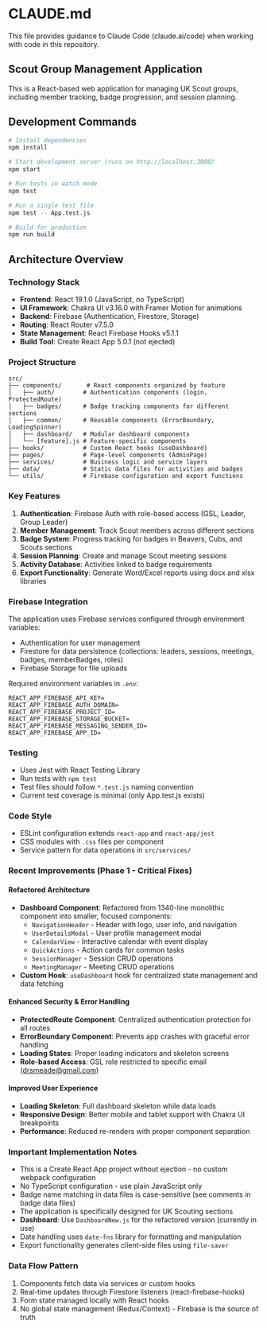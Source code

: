 # CLAUDE.md

This file provides guidance to Claude Code (claude.ai/code) when working with code in this repository.

## Scout Group Management Application

This is a React-based web application for managing UK Scout groups, including member tracking, badge progression, and session planning.

## Development Commands

```bash
# Install dependencies
npm install

# Start development server (runs on http://localhost:3000)
npm start

# Run tests in watch mode
npm test

# Run a single test file
npm test -- App.test.js

# Build for production
npm run build
```

## Architecture Overview

### Technology Stack
- **Frontend**: React 19.1.0 (JavaScript, no TypeScript)
- **UI Framework**: Chakra UI v3.16.0 with Framer Motion for animations
- **Backend**: Firebase (Authentication, Firestore, Storage)
- **Routing**: React Router v7.5.0
- **State Management**: React Firebase Hooks v5.1.1
- **Build Tool**: Create React App 5.0.1 (not ejected)

### Project Structure
```
src/
├── components/       # React components organized by feature
│   ├── auth/        # Authentication components (login, ProtectedRoute)
│   ├── badges/      # Badge tracking components for different sections
│   ├── common/      # Reusable components (ErrorBoundary, LoadingSpinner)
│   ├── dashboard/   # Modular dashboard components
│   └── [feature].js # Feature-specific components
├── hooks/           # Custom React hooks (useDashboard)
├── pages/           # Page-level components (AdminPage)
├── services/        # Business logic and service layers
├── data/            # Static data files for activities and badges
└── utils/           # Firebase configuration and export functions
```

### Key Features
1. **Authentication**: Firebase Auth with role-based access (GSL, Leader, Group Leader)
2. **Member Management**: Track Scout members across different sections
3. **Badge System**: Progress tracking for badges in Beavers, Cubs, and Scouts sections
4. **Session Planning**: Create and manage Scout meeting sessions
5. **Activity Database**: Activities linked to badge requirements
6. **Export Functionality**: Generate Word/Excel reports using docx and xlsx libraries

### Firebase Integration
The application uses Firebase services configured through environment variables:
- Authentication for user management
- Firestore for data persistence (collections: leaders, sessions, meetings, badges, memberBadges, roles)
- Firebase Storage for file uploads

Required environment variables in `.env`:
```
REACT_APP_FIREBASE_API_KEY=
REACT_APP_FIREBASE_AUTH_DOMAIN=
REACT_APP_FIREBASE_PROJECT_ID=
REACT_APP_FIREBASE_STORAGE_BUCKET=
REACT_APP_FIREBASE_MESSAGING_SENDER_ID=
REACT_APP_FIREBASE_APP_ID=
```

### Testing
- Uses Jest with React Testing Library
- Run tests with `npm test`
- Test files should follow `*.test.js` naming convention
- Current test coverage is minimal (only App.test.js exists)

### Code Style
- ESLint configuration extends `react-app` and `react-app/jest`
- CSS modules with `.css` files per component
- Service pattern for data operations in `src/services/`

### Recent Improvements (Phase 1 - Critical Fixes)

#### Refactored Architecture
- **Dashboard Component**: Refactored from 1340-line monolithic component into smaller, focused components:
  - `NavigationHeader` - Header with logo, user info, and navigation
  - `UserDetailsModal` - User profile management modal
  - `CalendarView` - Interactive calendar with event display
  - `QuickActions` - Action cards for common tasks
  - `SessionManager` - Session CRUD operations
  - `MeetingManager` - Meeting CRUD operations
- **Custom Hook**: `useDashboard` hook for centralized state management and data fetching

#### Enhanced Security & Error Handling
- **ProtectedRoute Component**: Centralized authentication protection for all routes
- **ErrorBoundary Component**: Prevents app crashes with graceful error handling
- **Loading States**: Proper loading indicators and skeleton screens
- **Role-based Access**: GSL role restricted to specific email (drsmeade@gmail.com)

#### Improved User Experience
- **Loading Skeleton**: Full dashboard skeleton while data loads
- **Responsive Design**: Better mobile and tablet support with Chakra UI breakpoints
- **Performance**: Reduced re-renders with proper component separation

### Important Implementation Notes
- This is a Create React App project without ejection - no custom webpack configuration
- No TypeScript configuration - use plain JavaScript only
- Badge name matching in data files is case-sensitive (see comments in badge data files)
- The application is specifically designed for UK Scouting sections
- **Dashboard**: Use `DashboardNew.js` for the refactored version (currently in use)
- Date handling uses `date-fns` library for formatting and manipulation
- Export functionality generates client-side files using `file-saver`

### Data Flow Pattern
1. Components fetch data via services or custom hooks
2. Real-time updates through Firestore listeners (react-firebase-hooks)
3. Form state managed locally with React hooks
4. No global state management (Redux/Context) - Firebase is the source of truth